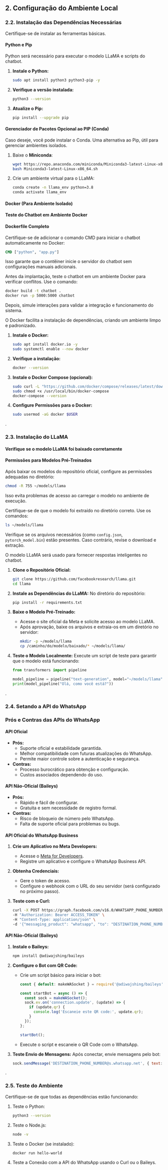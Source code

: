 ## **2. Configuração do Ambiente Local**



### **2.2. Instalação das Dependências Necessárias**

Certifique-se de instalar as ferramentas básicas.

#### **Python e Pip**
Python será necessário para executar o modelo LLaMA e scripts do chatbot.

1. **Instale o Python:**
   ```bash
   sudo apt install python3 python3-pip -y
   ```

2. **Verifique a versão instalada:**
   ```bash
   python3 --version
   ```

3. **Atualize o Pip:**
   ```bash
   pip install --upgrade pip
   ```



#### **Gerenciador de Pacotes Opcional ao PIP (Conda)**

Caso deseje, você pode instalar o Conda. Uma alternativa ao Pip, útil para gerenciar ambientes isolados.

1. Baixe o **Miniconda**:
   ```bash
   wget https://repo.anaconda.com/miniconda/Miniconda3-latest-Linux-x86_64.sh
   bash Miniconda3-latest-Linux-x86_64.sh
   ```

2. Crie um ambiente virtual para o LLaMA:
   ```bash
   conda create -n llama_env python=3.8
   conda activate llama_env
   ```



#### **Docker (Para Ambiente Isolado)**
#### **Teste do Chatbot em Ambiente Docker**
#### **Dockerfile Completo**
Certifique-se de adicionar o comando CMD para iniciar o chatbot automaticamente no Docker:
```dockerfile
CMD ["python", "app.py"]
```
Isso garante que o contêiner inicie o servidor do chatbot sem configurações manuais adicionais.

Antes da implantação, teste o chatbot em um ambiente Docker para verificar conflitos. Use o comando:
```bash
docker build -t chatbot .
docker run -p 5000:5000 chatbot
```
Depois, simule interações para validar a integração e funcionamento do sistema.


O Docker facilita a instalação de dependências, criando um ambiente limpo e padronizado.

1. **Instale o Docker:**
   ```bash
   sudo apt install docker.io -y
   sudo systemctl enable --now docker
   ```

2. **Verifique a instalação:**
   ```bash
   docker --version
   ```

3. **Instale o Docker Compose (opcional):**
   ```bash
   sudo curl -L "https://github.com/docker/compose/releases/latest/download/docker-compose-$(uname -s)-$(uname -m)" -o /usr/local/bin/docker-compose
   sudo chmod +x /usr/local/bin/docker-compose
   docker-compose --version
   ```

4. **Configure Permissões para o Docker:**
   ```bash
   sudo usermod -aG docker $USER
   ```

.

### **2.3. Instalação do LLaMA**
#### **Verifique se o modelo LLaMA foi baixado corretamente**
#### **Permissões para Modelos Pré-Treinados**
Após baixar os modelos do repositório oficial, configure as permissões adequadas no diretório:
```bash
chmod -R 755 ~/models/llama
```
Isso evita problemas de acesso ao carregar o modelo no ambiente de execução.

Certifique-se de que o modelo foi extraído no diretório correto. Use os comandos:
```bash
ls ~/models/llama
```
Verifique se os arquivos necessários (como `config.json`, `pytorch_model.bin`) estão presentes. Caso contrário, revise o download e extração.


O modelo LLaMA será usado para fornecer respostas inteligentes no chatbot.

1. **Clone o Repositório Oficial:**
   ```bash
   git clone https://github.com/facebookresearch/llama.git
   cd llama
   ```

2. **Instale as Dependências do LLaMA:**
   No diretório do repositório:
   ```bash
   pip install -r requirements.txt
   ```

3. **Baixe o Modelo Pré-Treinado:**
   - Acesse o site oficial da Meta e solicite acesso ao modelo LLaMA.
   - Após aprovação, baixe os arquivos e extraia-os em um diretório no servidor:
     ```bash
     mkdir -p ~/models/llama
     cp /caminho/do/modelo/baixado/* ~/models/llama/
     ```

4. **Teste o Modelo Localmente:**
   Execute um script de teste para garantir que o modelo está funcionando:
   ```python
   from transformers import pipeline

   model_pipeline = pipeline("text-generation", model="~/models/llama")
   print(model_pipeline("Olá, como você está?"))
   ```
.


### **2.4. Setando a API do WhatsApp**
### **Prós e Contras das APIs do WhatsApp**
#### **API Oficial**
- **Prós:**
  - Suporte oficial e estabilidade garantida.
  - Melhor compatibilidade com futuras atualizações do WhatsApp.
  - Permite maior controle sobre a autenticação e segurança.
- **Contras:**
  - Processo burocrático para obtenção e configuração.
  - Custos associados dependendo do uso.

#### **API Não-Oficial (Baileys)**
- **Prós:**
  - Rápido e fácil de configurar.
  - Gratuita e sem necessidade de registro formal.
- **Contras:**
  - Risco de bloqueio de número pelo WhatsApp.
  - Falta de suporte oficial para problemas ou bugs.


#### **API Oficial do WhatsApp Business**
1. **Crie um Aplicativo no Meta Developers:**
   - Acesse o [Meta for Developers](https://developers.facebook.com/).
   - Registre um aplicativo e configure o WhatsApp Business API.

2. **Obtenha Credenciais:**
   - Gere o token de acesso.
   - Configure o webhook com o URL do seu servidor (será configurado no próximo passo).

3. **Teste com o Curl:**
   ```bash
   curl -X POST https://graph.facebook.com/v16.0/WHATSAPP_PHONE_NUMBER_ID/messages \
   -H "Authorization: Bearer ACCESS_TOKEN" \
   -H "Content-Type: application/json" \
   -d '{"messaging_product": "whatsapp", "to": "DESTINATION_PHONE_NUMBER", "type": "text", "text": {"body": "Teste de mensagem!"}}'
   ```

#### **API Não-Oficial (Baileys)**
1. **Instale o Baileys:**
   ```bash
   npm install @adiwajshing/baileys
   ```

2. **Configure o Bot com QR Code:**
   - Crie um script básico para iniciar o bot:
     ```javascript
     const { default: makeWASocket } = require('@adiwajshing/baileys');

     const startBot = async () => {
       const sock = makeWASocket();
       sock.ev.on('connection.update', (update) => {
         if (update.qr) {
           console.log('Escaneie este QR code:', update.qr);
         }
       });
     };

     startBot();
     ```

   - Execute o script e escaneie o QR Code com o WhatsApp.

3. **Teste Envio de Mensagens:**
   Após conectar, envie mensagens pelo bot:
   ```javascript
   sock.sendMessage('DESTINATION_PHONE_NUMBER@s.whatsapp.net', { text: 'Olá, isso é um teste!' });
   ```

.

### **2.5. Teste do Ambiente**

Certifique-se de que todas as dependências estão funcionando:
1. Teste o Python:
   ```bash
   python3 --version
   ```
2. Teste o Node.js:
   ```bash
   node -v
   ```
3. Teste o Docker (se instalado):
   ```bash
   docker run hello-world
   ```
4. Teste a Conexão com a API do WhatsApp usando o Curl ou o Baileys.

